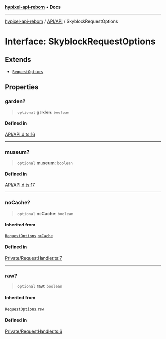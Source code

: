 [**hypixel-api-reborn**](../../../README.md) • **Docs**

***

[hypixel-api-reborn](../../../modules.md) / [API/API](../README.md) / SkyblockRequestOptions

# Interface: SkyblockRequestOptions

## Extends

- [`RequestOptions`](../../../Private/RequestHandler/interfaces/RequestOptions.md)

## Properties

### garden?

> `optional` **garden**: `boolean`

#### Defined in

[API/API.d.ts:16](https://github.com/Kathund/REBORN-docs-TEST/blob/226e7f6a62bb6bca87ef0828ac84e9098d59f860/src/API/API.d.ts#L16)

***

### museum?

> `optional` **museum**: `boolean`

#### Defined in

[API/API.d.ts:17](https://github.com/Kathund/REBORN-docs-TEST/blob/226e7f6a62bb6bca87ef0828ac84e9098d59f860/src/API/API.d.ts#L17)

***

### noCache?

> `optional` **noCache**: `boolean`

#### Inherited from

[`RequestOptions`](../../../Private/RequestHandler/interfaces/RequestOptions.md).[`noCache`](../../../Private/RequestHandler/interfaces/RequestOptions.md#nocache)

#### Defined in

[Private/RequestHandler.ts:7](https://github.com/Kathund/REBORN-docs-TEST/blob/226e7f6a62bb6bca87ef0828ac84e9098d59f860/src/Private/RequestHandler.ts#L7)

***

### raw?

> `optional` **raw**: `boolean`

#### Inherited from

[`RequestOptions`](../../../Private/RequestHandler/interfaces/RequestOptions.md).[`raw`](../../../Private/RequestHandler/interfaces/RequestOptions.md#raw)

#### Defined in

[Private/RequestHandler.ts:6](https://github.com/Kathund/REBORN-docs-TEST/blob/226e7f6a62bb6bca87ef0828ac84e9098d59f860/src/Private/RequestHandler.ts#L6)
